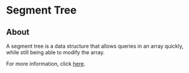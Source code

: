 # Segment Tree

## About

A segment tree is a data structure that allows queries in an array quickly, while still being able to modify the array.

For more information, click [here](https://cp-algorithms.web.app/data_structures/segment_tree.html).

